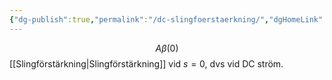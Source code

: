 ```yaml
---
{"dg-publish":true,"permalink":"/dc-slingfoerstaerkning/","dgHomeLink":true,"dgPassFrontmatter":false}
---
```



$$A\beta(0)$$
[[Slingförstärkning|Slingförstärkning]] vid $s=0$, dvs vid DC ström. 
